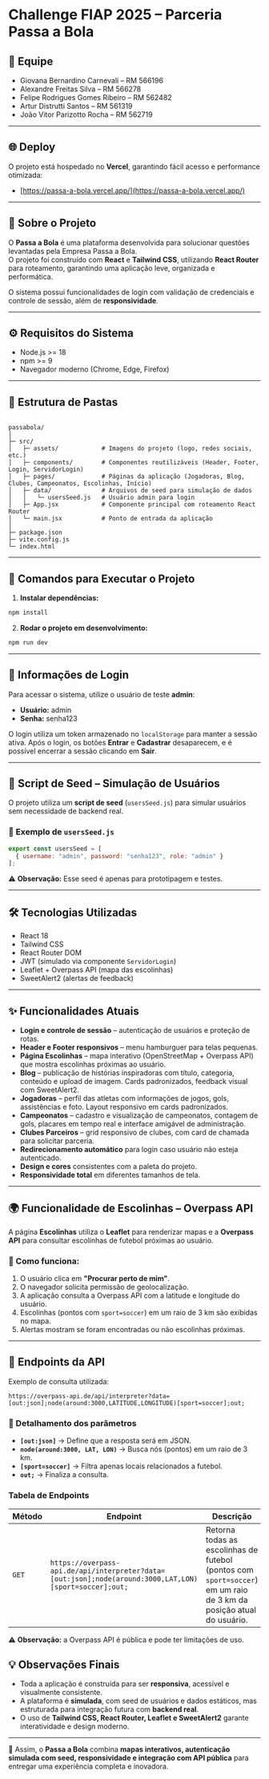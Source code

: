 # Challenge FIAP 2025 – Parceria Passa a Bola

## 👥 Equipe

* Giovana Bernardino Carnevali – RM 566196
* Alexandre Freitas Silva – RM 566278
* Felipe Rodrigues Gomes Ribeiro – RM 562482
* Artur Distrutti Santos – RM 561319
* João Vitor Parizotto Rocha – RM 562719

---

## 🌐 Deploy

O projeto está hospedado no **Vercel**, garantindo fácil acesso e performance otimizada:

* [https://passa-a-bola.vercel.app/](https://passa-a-bola.vercel.app/)



---

## 📖 Sobre o Projeto

O **Passa a Bola** é uma plataforma desenvolvida para solucionar questões levantadas pela Empresa Passa a Bola.  
O projeto foi construído com **React** e **Tailwind CSS**, utilizando **React Router** para roteamento, garantindo uma aplicação leve, organizada e performática.

O sistema possui funcionalidades de login com validação de credenciais e controle de sessão, além de **responsividade**.

---

## ⚙️ Requisitos do Sistema

* Node.js >= 18
* npm >= 9
* Navegador moderno (Chrome, Edge, Firefox)

---

## 📂 Estrutura de Pastas

```

passabola/
│
├─ src/
│   ├─ assets/            # Imagens do projeto (logo, redes sociais, etc.)
│   ├─ components/        # Componentes reutilizáveis (Header, Footer, Login, ServidorLogin)
│   ├─ pages/             # Páginas da aplicação (Jogadoras, Blog, Clubes, Campeonatos, Escolinhas, Início)
│   ├─ data/              # Arquivos de seed para simulação de dados
│   │   └─ usersSeed.js   # Usuário admin para login
│   ├─ App.jsx            # Componente principal com roteamento React Router
│   └─ main.jsx           # Ponto de entrada da aplicação
│
├─ package.json
├─ vite.config.js
└─ index.html

````

---

## 🚀 Comandos para Executar o Projeto

1. **Instalar dependências:**

```bash
npm install
````

2. **Rodar o projeto em desenvolvimento:**

```bash
npm run dev
```

---

## 🔑 Informações de Login

Para acessar o sistema, utilize o usuário de teste **admin**:

* **Usuário:** admin
* **Senha:** senha123

O login utiliza um token armazenado no `localStorage` para manter a sessão ativa.
Após o login, os botões **Entrar** e **Cadastrar** desaparecem, e é possível encerrar a sessão clicando em **Sair**.

---

## 🌱 Script de Seed – Simulação de Usuários

O projeto utiliza um **script de seed** (`usersSeed.js`) para simular usuários sem necessidade de backend real.

### 📄 Exemplo de `usersSeed.js`

```js
export const usersSeed = [
  { username: "admin", password: "senha123", role: "admin" }
];
```

⚠️ **Observação:** Esse seed é apenas para prototipagem e testes.

---

## 🛠️ Tecnologias Utilizadas

* React 18
* Tailwind CSS
* React Router DOM
* JWT (simulado via componente `ServidorLogin`)
* Leaflet + Overpass API (mapa das escolinhas)
* SweetAlert2 (alertas de feedback)

---

## ✨ Funcionalidades Atuais

* **Login e controle de sessão** – autenticação de usuários e proteção de rotas.
* **Header e Footer responsivos** – menu hamburguer para telas pequenas.
* **Página Escolinhas** – mapa interativo (OpenStreetMap + Overpass API) que mostra escolinhas próximas ao usuário.
* **Blog** – publicação de histórias inspiradoras com título, categoria, conteúdo e upload de imagem. Cards padronizados, feedback visual com SweetAlert2.
* **Jogadoras** – perfil das atletas com informações de jogos, gols, assistências e foto. Layout responsivo em cards padronizados.
* **Campeonatos** – cadastro e visualização de campeonatos, contagem de gols, placares em tempo real e interface amigável de administração.
* **Clubes Parceiros** – grid responsivo de clubes, com card de chamada para solicitar parceria.
* **Redirecionamento automático** para login caso usuário não esteja autenticado.
* **Design e cores** consistentes com a paleta do projeto.
* **Responsividade total** em diferentes tamanhos de tela.

---


## 🌍 Funcionalidade de Escolinhas – Overpass API

A página **Escolinhas** utiliza o **Leaflet** para renderizar mapas e a **Overpass API** para consultar escolinhas de futebol próximas ao usuário.

### 🔎 Como funciona:

1. O usuário clica em **"Procurar perto de mim"**.
2. O navegador solicita permissão de geolocalização.
3. A aplicação consulta a Overpass API com a latitude e longitude do usuário.
4. Escolinhas (pontos com `sport=soccer`) em um raio de 3 km são exibidas no mapa.
5. Alertas mostram se foram encontradas ou não escolinhas próximas.

---

## 📡 Endpoints da API

Exemplo de consulta utilizada:

```http
https://overpass-api.de/api/interpreter?data=[out:json];node(around:3000,LATITUDE,LONGITUDE)[sport=soccer];out;
```

### 📑 Detalhamento dos parâmetros

* **`[out:json]`** → Define que a resposta será em JSON.
* **`node(around:3000, LAT, LON)`** → Busca nós (pontos) em um raio de 3 km.
* **`[sport=soccer]`** → Filtra apenas locais relacionados a futebol.
* **`out;`** → Finaliza a consulta.

### Tabela de Endpoints

| Método | Endpoint                                                                                               | Descrição                                                                                                          |
| ------ | ------------------------------------------------------------------------------------------------------ | ------------------------------------------------------------------------------------------------------------------ |
| `GET`  | `https://overpass-api.de/api/interpreter?data=[out:json];node(around:3000,LAT,LON)[sport=soccer];out;` | Retorna todas as escolinhas de futebol (pontos com `sport=soccer`) em um raio de 3 km da posição atual do usuário. |

⚠️ **Observação:** a Overpass API é pública e pode ter limitações de uso.


## 💡 Observações Finais

* Toda a aplicação é construída para ser **responsiva**, acessível e visualmente consistente.
* A plataforma é **simulada**, com seed de usuários e dados estáticos, mas estruturada para integração futura com **backend real**.
* O uso de **Tailwind CSS, React Router, Leaflet e SweetAlert2** garante interatividade e design moderno.


---
📌 Assim, o **Passa a Bola** combina **mapas interativos, autenticação simulada com seed, responsividade e integração com API pública** para entregar uma experiência completa e inovadora.


